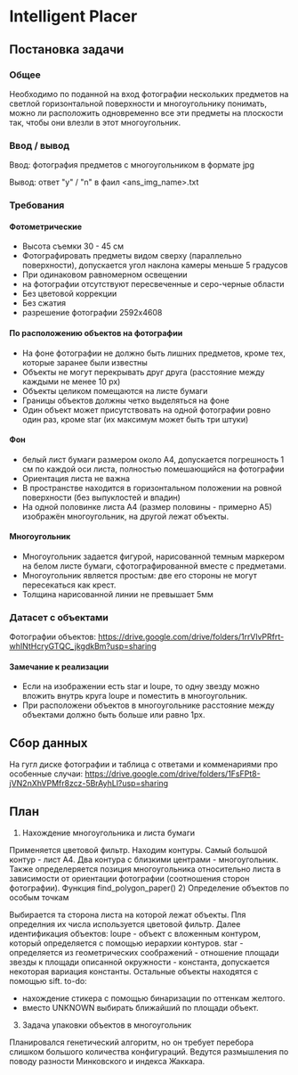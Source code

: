 # Intelligent Placer

## Постановка задачи
### Общее
Необходимо по поданной на вход фотографии нескольких предметов на светлой горизонтальной поверхности и многоугольнику понимать, можно ли расположить одновременно все эти предметы на плоскости так, чтобы они влезли в этот многоугольник.  

### Ввод / вывод
Ввод: фотография предметов с многоугольником в формате jpg

Вывод: ответ "y" / "n" в фаил <ans_img_name>.txt

### Требования 
#### Фотометрические
- Высота съемки 30 - 45 см
- Фотографировать предметы видом сверху (параллельно поверхности), допускается угол наклона камеры меньше 5 градусов
- При одинаковом равномерном освещении
- на фотографии отсутствуют пересвеченные и серо-черные области
- Без цветовой коррекции
- Без сжатия
- разрешение фотографии 2592x4608

#### По расположению объектов на фотографии
- На фоне фотографии не должно быть лишних предметов, кроме тех, которые заранее были известны
- Объекты не могут перекрывать друг друга (расстояние между каждыми не менее 10 px)
- Объекты целиком помещаются на листе бумаги
- Границы объектов должны четко выделяться на фоне 
- Один объект может присутствовать на  одной фотографии ровно один раз, кроме star (их максимум может быть три штуки)

#### Фон
- белый лист бумаги размером около А4, допускается погрешность 1 см по каждой оси листа, полностью помешающийся на фотографии 
- Ориентация листа не важна
- В пространстве находится в горизонтальном положении на ровной поверхности (без выпуклостей и впадин)
- На одной половинке листа A4 (размер половины - примерно A5) изображён многоугольник, на другой лежат объекты.

#### Многоугольник
- Многоугольник задается фигурой, нарисованной темным маркером на белом листе бумаги, сфотографированной вместе с предметами.
- Многоугольник является простым: две его стороны не могут пересекаться как крест.
- Толщина нарисованной линии не превышает 5мм

### Датасет с объектами
Фотографии объектов: https://drive.google.com/drive/folders/1rrVlvPRfrt-whINtHcryGTQC_jkgdkBm?usp=sharing

#### Замечание к реализации
- Если на изображении есть star и loupe, то одну звезду можно вложить внутрь круга loupe и поместить в многоугольник.
- При расположени объектов в многоугольнике расстояние между объектами должно быть больше или равно 1px.

## Сбор данных
На гугл диске фотографии и таблица с ответами и комменариями про особенные случаи: https://drive.google.com/drive/folders/1FsFPt8-jVN2nXhVPMfr8zcz-5BrAyhLl?usp=sharing

## План
1) Нахождение многоугольника и листа бумаги

Применяется цветовой фильтр. Находим контуры. Самый большой контур - лист А4. Два контура с близкими центрами - многоугольник. Также определеряется позиция многоугольника относительно листа в зависимости от ориентации фотографии (соотношения сторон фотографии). Функция find_polygon_paper()
2) Определение объектов по особым точкам

Выбирается та сторона листа на которой лежат объекты. Пля определния их числа используется цветовой фильтр. Далее идентификация объектов: 
loupe - объект с вложенным контуром, который определяется с помощью иерархии контуров. 
star - определяется из геометрических соображений - отношение площади звезды к площади описанной окружности - константа, допускается некоторая вариация константы.
Остальные объекты находятся с помощью sift.
to-do: 
- нахождение стикера с помощью бинаризации по оттенкам желтого.
- вместо UNKNOWN выбирать ближайший по площади объект.
3) Задача упаковки объектов в многоугольник

Планировался генетический алгоритм, но он требует перебора слишком большого количества конфигураций. Ведутся размышления по поводу разности Минковского и индекса Жаккара.

